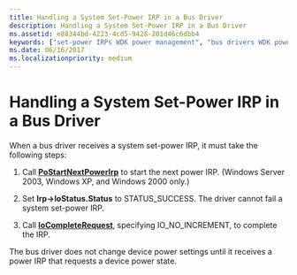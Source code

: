 ```yaml
---
title: Handling a System Set-Power IRP in a Bus Driver
description: Handling a System Set-Power IRP in a Bus Driver
ms.assetid: e88344bd-4223-4cd5-9428-201d46c6dbb4
keywords: ["set-power IRPs WDK power management", "bus drivers WDK power management"]
ms.date: 06/16/2017
ms.localizationpriority: medium
---
```


# Handling a System Set-Power IRP in a Bus Driver





When a bus driver receives a system set-power IRP, it must take the following steps:

1.  Call [**PoStartNextPowerIrp**](/windows-hardware/drivers/ddi/ntifs/nf-ntifs-postartnextpowerirp) to start the next power IRP. (Windows Server 2003, Windows XP, and Windows 2000 only.)

2.  Set **Irp-&gt;IoStatus.Status** to STATUS\_SUCCESS. The driver cannot fail a system set-power IRP.

3.  Call [**IoCompleteRequest**](/windows-hardware/drivers/ddi/wdm/nf-wdm-iocompleterequest), specifying IO\_NO\_INCREMENT, to complete the IRP.

The bus driver does not change device power settings until it receives a power IRP that requests a device power state.

 

